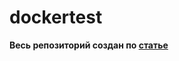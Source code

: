 # dockertest
**Весь репозиторий создан по [статье](https://webdevblog.ru/kak-ispolzovat-django-postgresql-i-docker/)**
